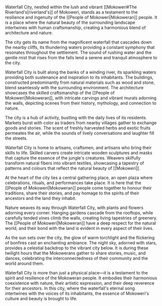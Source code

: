 Waterfall City, nestled within the lush and vibrant [[Mokoweri#The Riverland's|riverland's]] of Mokoweri, stands as a testament to the resilience and ingenuity of the [[People of Mokoweri|Mokoweran]] people. It is a place where the natural beauty of the surrounding landscape intertwines with human craftsmanship, creating a harmonious blend of architecture and nature.

The city gets its name from the magnificent waterfall that cascades down the nearby cliffs, its thundering waters providing a constant symphony that resonates throughout the settlement. The sound of rushing water and the gentle mist that rises from the falls lend a serene and tranquil atmosphere to the city.

Waterfall City is built along the banks of a winding river, its sparkling waters providing both sustenance and inspiration to its inhabitants. The buildings, constructed predominantly from natural materials such as wood and stone, blend seamlessly with the surrounding environment. The architecture showcases the skilled craftsmanship of the [[People of Mokoweri|Mokoweran]], with intricate carvings and vibrant murals adorning the walls, depicting scenes from their history, mythology, and connection to nature.

The city is a hub of activity, bustling with the daily lives of its residents. Markets burst with color as traders from nearby villages gather to exchange goods and stories. The scent of freshly harvested herbs and exotic fruits permeates the air, while the sounds of lively conversations and laughter fill the streets.

Waterfall City is home to artisans, craftsmen, and artisans who bring their skills to life. Skilled carvers create intricate wooden sculptures and masks that capture the essence of the jungle's creatures. Weavers skilfully transform natural fibers into vibrant textiles, showcasing a tapestry of patterns and colours that reflect the natural beauty of [[Mokoweri]].

At the heart of the city lies a central gathering place, an open plaza where celebrations, rituals, and performances take place. It is here that the [[People of Mokoweri|Mokoweran]] people come together to honour their traditions, share their stories, and pay homage to the spirits of their ancestors and the land they inhabit.

Nature weaves its way through Waterfall City, with plants and flowers adorning every corner. Hanging gardens cascade from the rooftops, while carefully tended vines climb the walls, creating living tapestries of greenery. The [[People of Mokoweri|Mokoweran]] have a deep respect for the natural world, and their bond with the land is evident in every aspect of their lives.

As the sun sets over the city, the glow of warm torchlight and the flickering of bonfires cast an enchanting ambiance. The night sky, adorned with stars, provides a celestial backdrop to the vibrant city below. It is during these twilight hours that the Mokowerans gather to share stories, music, and dances, celebrating the interconnectedness of their community and the world around them.

Waterfall City is more than just a physical place—it is a testament to the spirit and resilience of the Mokoweran people. It embodies their harmonious coexistence with nature, their artistic expression, and their deep reverence for their ancestors. In this city, where the waterfall's eternal song intertwines with the voices of its inhabitants, the essence of Mokoweri's culture and beauty is brought to life.